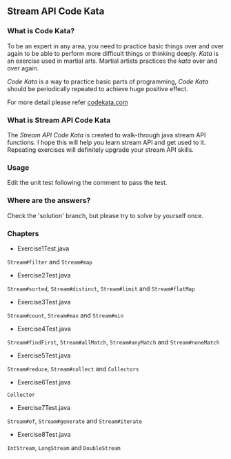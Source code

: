 ## Stream API Code Kata

### What is Code Kata?

To be an expert in any area, you need to practice basic things over and over again to be able to perform more difficult things or thinking deeply. _Kata_ is an exercise used in martial arts. Martial artists practices the _kata_ over and over again.

_Code Kata_ is a way to practice basic parts of programming, _Code Kata_ should be periodically repeated to achieve huge positive effect.

For more detail please refer [codekata.com](http://codekata.com/)

### What is Stream API Code Kata

The _Stream API Code Kata_ is created to walk-through java stream API functions. I hope this will help you learn stream API and get used to it. Repeating exercises will definitely upgrade your stream API skills.

### Usage

Edit the unit test following the comment to pass the test.

### Where are the answers?

Check the 'solution' branch, but please try to solve by yourself once.

### Chapters

+ Exercise1Test.java

`Stream#filter` and `Stream#map`

+ Exercise2Test.java

`Stream#sorted`, `Stream#distinct`, `Stream#limit` and `Stream#flatMap`

+ Exercise3Test.java

`Stream#count`, `Stream#max` and `Stream#min`

+ Exercise4Test.java

`Stream#findFirst`, `Stream#allMatch`, `Stream#anyMatch` and `Stream#noneMatch`

+ Exercise5Test.java

`Stream#reduce`, `Stream#collect` and `Collectors`

+ Exercise6Test.java

`Collector`

+ Exercise7Test.java

`Stream#of`, `Stream#generate` and `Stream#iterate`

+ Exercise8Test.java

`IntStream`, `LongStream` and `DoubleStream`
